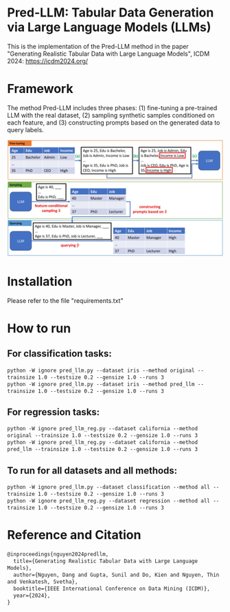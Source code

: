 # Pred-LLM: Tabular Data Generation via Large Language Models (LLMs)
This is the implementation of the Pred-LLM method in the paper "Generating Realistic Tabular Data with Large Language Models", ICDM 2024: https://icdm2024.org/

# Framework
The method Pred-LLM includes three phases: (1) fine-tuning a pre-trained LLM with the real dataset, (2) sampling synthetic samples conditioned on each feature, and (3) constructing prompts based on the generated data to query labels.

![framework](https://github.com/nphdang/Pred-LLM/blob/main/predllm_method.jpg)

# Installation
Please refer to the file "requirements.txt"

# How to run
## For classification tasks:
```
python -W ignore pred_llm.py --dataset iris --method original --trainsize 1.0 --testsize 0.2 --gensize 1.0 --runs 3
python -W ignore pred_llm.py --dataset iris --method pred_llm --trainsize 1.0 --testsize 0.2 --gensize 1.0 --runs 3
```
## For regression tasks:
```
python -W ignore pred_llm_reg.py --dataset california --method original --trainsize 1.0 --testsize 0.2 --gensize 1.0 --runs 3
python -W ignore pred_llm_reg.py --dataset california --method pred_llm --trainsize 1.0 --testsize 0.2 --gensize 1.0 --runs 3
```
## To run for all datasets and all methods:
```
python -W ignore pred_llm.py --dataset classification --method all --trainsize 1.0 --testsize 0.2 --gensize 1.0 --runs 3
python -W ignore pred_llm_reg.py --dataset regression --method all --trainsize 1.0 --testsize 0.2 --gensize 1.0 --runs 3
```

# Reference and Citation
```
@inproceedings{nguyen2024predllm,
  title={Generating Realistic Tabular Data with Large Language Models},
  author={Nguyen, Dang and Gupta, Sunil and Do, Kien and Nguyen, Thin and Venkatesh, Svetha},
  booktitle={IEEE International Conference on Data Mining (ICDM)},  
  year={2024},  
}
```
